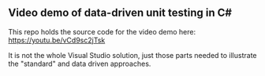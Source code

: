 ## Video demo of data-driven unit testing in C#

This repo holds the source code for the video demo here: https://youtu.be/vCd9sc2jTsk

It is not the whole Visual Studio solution, just those parts needed to illustrate the "standard" and data driven approaches.
